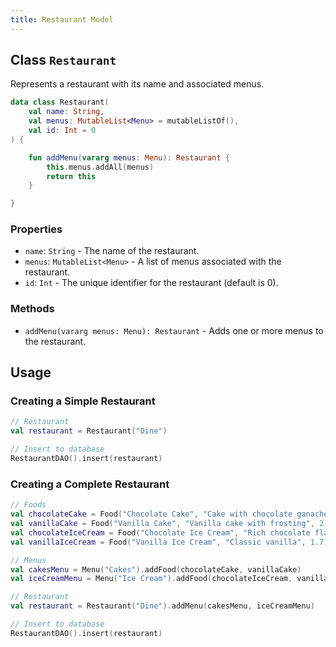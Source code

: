 ```yaml
---
title: Restaurant Model
---
```


## Class `Restaurant`
Represents a restaurant with its name and associated menus.
```kotlin
data class Restaurant(
    val name: String,
    val menus: MutableList<Menu> = mutableListOf(),
    val id: Int = 0
) {

    fun addMenu(vararg menus: Menu): Restaurant {
        this.menus.addAll(menus)
        return this
    }

}
```

### Properties
- `name`: `String` - The name of the restaurant.
- `menus`: `MutableList<Menu>` - A list of menus associated with the restaurant.
- `id`: `Int` - The unique identifier for the restaurant (default is 0).

### Methods
- `addMenu(vararg menus: Menu): Restaurant` - Adds one or more menus to the restaurant.

## Usage

### Creating a Simple Restaurant
```kotlin
// Restaurant
val restaurant = Restaurant("Dine")

// Insert to database
RestaurantDAO().insert(restaurant)
```

### Creating a Complete Restaurant
```kotlin
// Foods
val chocolateCake = Food("Chocolate Cake", "Cake with chocolate ganache", 2.6)
val vanillaCake = Food("Vanilla Cake", "Vanilla cake with frosting", 2.5)
val chocolateIceCream = Food("Chocolate Ice Cream", "Rich chocolate flavor", 1.9)
val vanillaIceCream = Food("Vanilla Ice Cream", "Classic vanilla", 1.7)

// Menus
val cakesMenu = Menu("Cakes").addFood(chocolateCake, vanillaCake)
val iceCreamMenu = Menu("Ice Cream").addFood(chocolateIceCream, vanillaIceCream)

// Restaurant
val restaurant = Restaurant("Dine").addMenu(cakesMenu, iceCreamMenu)

// Insert to database
RestaurantDAO().insert(restaurant)
```